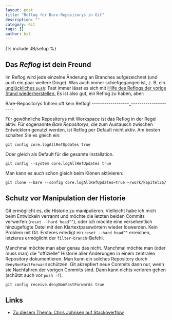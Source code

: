 ```yaml
---
layout: post
title: "Reflog für Bare-Repositorys in Git"
description: ""
category: Git 
tags: []
author: bst
---
```


{% include JB/setup %}

Das *Reflog* ist dein Freund
----------------------------

Im Reflog wird jede einzelne Änderung an Branches aufgezeichnet
(und auch ein paar weitere Dinge). Was auch immer schiefgegangen ist,
z. B. ein [unglückliches `push`](../../../../2012/04/28/push-mit-force-in-git):
Fast immer lässt es sich mit 
[Hilfe des Reflogs der vorige Stand wiederherstellen.](../../../../2012/05/08/abgeschnittene-commits-zurueckholen)
Es ist also gut, ein Reflog zu haben, aber:

Bare-Repositorys führen oft kein Reflog!
------------------_---------------------

Für gewöhnliche Repositorys mit Workspace ist das Reflog in der Regel
aktiv. Für sogenannte *Bare Repositorys*, die zum Austausch zwischen
Entwicklern genutzt werden, ist Reflog per Default nicht aktiv.
Am besten schalten Sie es gleich ein:

	git config core.logAllRefUpdates true

Oder gleich als Default für die gesamte Installation.

	git config --system core.logAllRefUpdates true

Man kann es auch schon gleich beim Klonen aktivieren:

	git clone --bare --config core.logAllRefUpdates=true ~/work/kapitel26/	

Schutz vor Manipulation der Historie
------------------------------------

Git ermöglicht es, die Historie zu manipulieren. Vielleicht habe ich mich
beim Entwickeln verrannt und möchte die letzten beiden Commits verwerfen 
(`reset --hard head^^`), oder ich möchte eine versehentlich hinzugefügte
Datei mit den Klartextpasswörtern wieder loswerden. Kein Problem mit Git.
Ersteres erledigt ein `reset --hard head^^` erreichen, letzteres
ermöglicht der `filter-branch`-Befehl.

Manchmal möchte man aber genau das nicht. Manchmal möchte man
(oder muss man) die "offizielle" Historie aller Änderungen in einem
zentralen Repository dokumentieren. Man kann ein solches Repository 
durch `denyNonFastForward` schützen. Git akzeptiert neue Commits
dann nur, wenn sie Nachfahren der vorigen Commits sind. Dann kann nichts
verloren gehen (schützt auch vor `push -f`).

	git config receive.denyNonFastForwards true
	
Links
-----

* [Zu diesem Thema: Chris Johnsen auf Stackoverflow][1]

  [1]: http://stackoverflow.com/questions/3876206/how-do-i-view-a-git-repos-recieve-history

